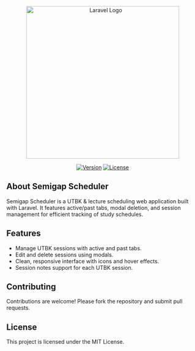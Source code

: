 <p align="center">
  <a href="https://laravel.com" target="_blank">
    <img src="https://raw.githubusercontent.com/laravel/art/master/logo-lockup/5%20SVG/2%20CMYK/1%20Full%20Color/laravel-logolockup-cmyk-red.svg" width="400" alt="Laravel Logo">
  </a>
</p>


<p align="center">
  <a href="#"><img src="https://img.shields.io/badge/version-1.0.0-blue" alt="Version"></a>
  <a href="#"><img src="https://img.shields.io/badge/license-MIT-green" alt="License"></a>
</p>

## About Semigap Scheduler

Semigap Scheduler is a UTBK & lecture scheduling web application built with Laravel. It features active/past tabs, modal deletion, and session management for efficient tracking of study schedules.

## Features

- Manage UTBK sessions with active and past tabs.
- Edit and delete sessions using modals.
- Clean, responsive interface with icons and hover effects.
- Session notes support for each UTBK session.

## Contributing

Contributions are welcome! Please fork the repository and submit pull requests.

## License

This project is licensed under the MIT License.
